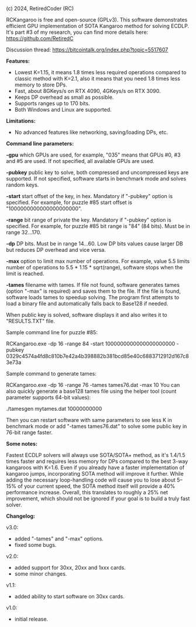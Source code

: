 (c) 2024, RetiredCoder (RC)

RCKangaroo is free and open-source (GPLv3).
This software demonstrates efficient GPU implementation of SOTA Kangaroo method for solving ECDLP. 
It's part #3 of my research, you can find more details here: https://github.com/RetiredC

Discussion thread: https://bitcointalk.org/index.php?topic=5517607

<b>Features:</b>

- Lowest K=1.15, it means 1.8 times less required operations compared to classic method with K=2.1, also it means that you need 1.8 times less memory to store DPs.
- Fast, about 8GKeys/s on RTX 4090, 4GKeys/s on RTX 3090.
- Keeps DP overhead as small as possible.
- Supports ranges up to 170 bits.
- Both Windows and Linux are supported.

<b>Limitations:</b>

- No advanced features like networking, saving/loading DPs, etc.

<b>Command line parameters:</b>

<b>-gpu</b>		which GPUs are used, for example, "035" means that GPUs #0, #3 and #5 are used. If not specified, all available GPUs are used. 

<b>-pubkey</b>		public key to solve, both compressed and uncompressed keys are supported. If not specified, software starts in benchmark mode and solves random keys. 

<b>-start</b>		start offset of the key, in hex. Mandatory if "-pubkey" option is specified. For example, for puzzle #85 start offset is "1000000000000000000000". 

<b>-range</b>		bit range of private the key. Mandatory if "-pubkey" option is specified. For example, for puzzle #85 bit range is "84" (84 bits). Must be in range 32...170. 

<b>-dp</b>		DP bits. Must be in range 14...60. Low DP bits values cause larger DB but reduces DP overhead and vice versa. 

<b>-max</b>		option to limit max number of operations. For example, value 5.5 limits number of operations to 5.5 * 1.15 * sqrt(range), software stops when the limit is reached. 

<b>-tames</b>		filename with tames. If file not found, software generates tames (option "-max" is required) and saves them to the file. If the file is found, software loads tames to speedup solving. The program first attempts to load a binary file and automatically falls back to Base128 if needed. 

When public key is solved, software displays it and also writes it to "RESULTS.TXT" file. 

Sample command line for puzzle #85:

RCKangaroo.exe -dp 16 -range 84 -start 1000000000000000000000 -pubkey 0329c4574a4fd8c810b7e42a4b398882b381bcd85e40c6883712912d167c83e73a

Sample command to generate tames:

RCKangaroo.exe -dp 16 -range 76 -tames tames76.dat -max 10
You can also quickly generate a base128 tames file using the helper tool (count parameter supports 64-bit values):

./tamesgen mytames.dat 10000000000

Then you can restart software with same parameters to see less K in benchmark mode or add "-tames tames76.dat" to solve some public key in 76-bit range faster.

<b>Some notes:</b>

Fastest ECDLP solvers will always use SOTA/SOTA+ method, as it's 1.4/1.5 times faster and requires less memory for DPs compared to the best 3-way kangaroos with K=1.6. 
Even if you already have a faster implementation of kangaroo jumps, incorporating SOTA method will improve it further. 
While adding the necessary loop-handling code will cause you to lose about 5–15% of your current speed, the SOTA method itself will provide a 40% performance increase. 
Overall, this translates to roughly a 25% net improvement, which should not be ignored if your goal is to build a truly fast solver. 


<b>Changelog:</b>

v3.0:

- added "-tames" and "-max" options.
- fixed some bugs.

v2.0:

- added support for 30xx, 20xx and 1xxx cards.
- some minor changes.

v1.1:

- added ability to start software on 30xx cards.

v1.0:

- initial release.
